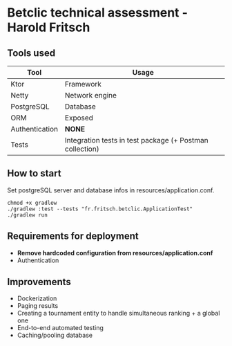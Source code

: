 # Betclic technical assessment - Harold Fritsch

## Tools used

| Tool           | Usage                                                    |
|----------------|----------------------------------------------------------|
| Ktor           | Framework                                                |
| Netty          | Network engine                                           |
| PostgreSQL     | Database                                                 |
| ORM            | Exposed                                                  |
| Authentication | **NONE**                                                 |
| Tests          | Integration tests in test package (+ Postman collection) |

## How to start
Set postgreSQL server and database infos in resources/application.conf.

```
chmod +x gradlew
./gradlew :test --tests "fr.fritsch.betclic.ApplicationTest" 
./gradlew run
```

## Requirements for deployment
- **Remove hardcoded configuration from resources/application.conf**
- Authentication

## Improvements
- Dockerization
- Paging results
- Creating a tournament entity to handle simultaneous ranking + a global one
- End-to-end automated testing
- Caching/pooling database